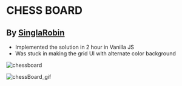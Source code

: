 # CHESS BOARD

## By [SinglaRobin](https://github.com/singlarobin)

-   Implemented the solution in 2 hour in Vanilla JS
-   Was stuck in making the grid UI with alternate color background

![chessboard](https://user-images.githubusercontent.com/36002305/149728961-dd927334-a5c2-4b5d-9670-4fe9e2aa7964.png)

![chessBoard_gif](https://user-images.githubusercontent.com/36002305/149728981-63a6bc41-3df8-4d1e-bede-8ded5d267939.gif)
